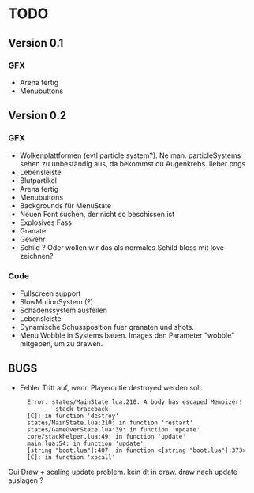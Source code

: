 TODO
====

## Version 0.1

### GFX
- Arena fertig
- Menubuttons

## Version 0.2

### GFX
- Wolkenplattformen (evtl particle system?). Ne man. particleSystems sehen zu unbeständig aus, da bekommst du Augenkrebs. lieber pngs
- Lebensleiste
- Blutpartikel
- Arena fertig
- Menubuttons
- Backgrounds für MenuState
- Neuen Font suchen, der nicht so beschissen ist
- Explosives Fass
- Granate
- Gewehr
- Schild ? Oder wollen wir das als normales Schild bloss mit love zeichnen?

### Code
- Fullscreen support
- SlowMotionSystem (?)
- Schadenssystem ausfeilen
- Lebensleiste
- Dynamische Schussposition fuer granaten und shots. 
- Menu Wobble in Systems bauen. Images den Parameter "wobble" mitgeben, um zu drawen. 

## BUGS
- Fehler Tritt auf, wenn Playercutie destroyed werden soll. 	

        Error: states/MainState.lua:210: A body has escaped Memoizer!
                stack traceback:
        [C]: in function 'destroy'
        states/MainState.lua:210: in function 'restart'
        states/GameOverState.lua:39: in function 'update'
        core/stackhelper.lua:49: in function 'update'
        main.lua:54: in function 'update'
        [string "boot.lua"]:407: in function <[string "boot.lua"]:373>
        [C]: in function 'xpcall'


Gui Draw + scaling update problem. kein dt in draw. draw nach update auslagen ?